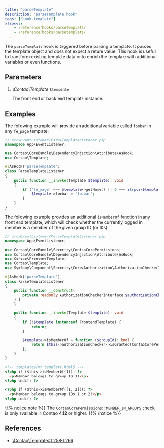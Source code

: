 ```yaml
---
title: "parseTemplate"
description: "parseTemplate hook"
tags: ["hook-template"]
aliases:
    - /reference/hooks/parseTemplate/
    - /reference/hooks/parsetemplate/
---
```



The `parseTemplate` hook is triggered before parsing a template. It passes the template object and does not expect a return value. This hook
is useful to transform existing template data or to enrich the template with additional variables or even functions.


## Parameters

1. *\Contao\Template* `$template`

    The front end or back end template instance.


## Examples

The following example will provide an additional variable called `foobar` in any `fe_page` template:

```php
// src/EventListener/ParseTemplateListener.php
namespace App\EventListener;

use Contao\CoreBundle\DependencyInjection\Attribute\AsHook;
use Contao\Template;

#[AsHook('parseTemplate')]
class ParseTemplateListener
{
    public function __invoke(Template $template): void
    {
        if ('fe_page' === $template->getName() || 0 === strpos($template->getName(), 'fe_page_')) {
            $template->foobar = 'foobar';
        }
    }
}
```

The following example provides an additional `isMemberOf` function in any front end template, which will check whether the currently logged
in member is a member of the given group ID (or IDs):

```php
// src/EventListener/ParseTemplateListener.php
namespace App\EventListener;

use Contao\CoreBundle\Security\ContaoCorePermissions;
use Contao\CoreBundle\DependencyInjection\Attribute\AsHook;
use Contao\FrontendTemplate;
use Contao\Template;
use Symfony\Component\Security\Core\Authorization\AuthorizationCheckerInterface;

#[AsHook('parseTemplate')]
class ParseTemplateListener
{
    public function __construct(
        private readonly AuthorizationCheckerInterface $authorizationChecker
    ) {
    }

    public function __invoke(Template $template): void
    {
        if (!$template instanceof FrontendTemplate) {
            return;
        }

        $template->isMemberOf = function ($groupId): bool {
            return $this->authorizationChecker->isGranted(ContaoCorePermissions::MEMBER_IN_GROUPS, $groupId);
        };
    }
}
```

```html
<!-- templates/my_template.html5 -->
<?php if ($this->isMemberOf(1)): ?>
  <p>Member belongs to group ID 1!</p>
<?php endif; ?>

<?php if ($this->isMemberOf([1, 2])): ?>
  <p>Member belongs to group IDs 1 or 2!</p>
<?php endif; ?>
```

{{% notice note %}}
The [`ContaoCorePermissions::MEMBER_IN_GROUPS` check](/framework/security/#voters) is only available in Contao **4.12** or higher.
{{% /notice %}}


## References

* [\Contao\Template#L258-L266](https://github.com/contao/contao/blob/4.12.4/core-bundle/src/Resources/contao/library/Contao/Template.php#L290-L298)
